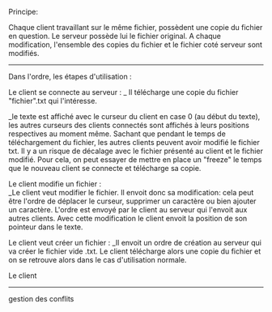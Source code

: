 

Principe:

Chaque client travaillant sur le même fichier, possèdent une copie du fichier en question.
Le serveur possède lui le fichier original.
A chaque modification, l'ensemble des copies du fichier et le fichier coté serveur sont modifiés. 

****************************************************************************************************************************
Dans l'ordre, les étapes d'utilisation :

Le client se connecte au serveur :
  _ Il télécharge une copie du fichier "fichier".txt qui l'intéresse.
  
  _le texte est affiché avec le curseur du client en case 0 (au début du texte), les autres curseurs des clients connectés sont affichés à leurs positions respectives au moment même. Sachant que pendant le temps de téléchargement du fichier, les autres clients peuvent avoir modifié le fichier txt. Il y a un risque de décalage avec le fichier présenté au client et le fichier modifié. Pour cela, on peut essayer de mettre en place un "freeze" le temps que le nouveau client se connecte et télécharge sa copie. 
    
Le client modifie un fichier :  
  _Le client veut modifier le fichier. Il envoit donc sa modification: cela peut être l'ordre de déplacer le curseur, supprimer un caractère ou bien ajouter un caractère. L'ordre est envoyé par le client au serveur qui l'envoit aux autres clients. Avec cette modification le client envoit la position de son pointeur dans le texte.

Le client veut créer un fichier :
  _Il envoit un ordre de création au serveur qui va créer le fichier vide .txt. Le client télécharge alors une copie du fichier et on se retrouve alors dans le cas d'utilisation normale.

Le client

****************************************************************************************************************************
gestion des conflits

  
